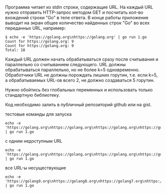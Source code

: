 Программа читает из stdin строки, содержащие URL. На каждый URL нужно отправить HTTP-запрос методом GET
и посчитать кол-во вхождений строки "Go" в теле ответа. В конце работы приложение выводит на экран общее количество найденных строк "Go" во всех переданных URL, например:

```cassandraql
$ echo -e 'https://golang.org\nhttps://golang.org' | go run 1.go
Count for https://golang.org: 9
Count for https://golang.org: 9
Total: 18
```

Каждый URL должен начать обрабатываться сразу после считывания и параллельно со считыванием следующего. URL должны обрабатываться параллельно, но не более k=5 одновременно. Обработчики URL не должны порождать лишних горутин, т.е. если k=5, а обрабатываемых URL-ов всего 2, не должно создаваться 5 горутин.

Нужно обойтись без глобальных переменных и использовать только стандартную библиотеку.

Код необходимо залить в публичный репозиторий github или на gist.

тестовые команды для запуска
```
echo -e 'https://golang.org\nhttps://golang.org\nhttps://golang.org\nhttps://golang.org\nhttps://golang.org\nhttps://golang.org' | go run 1.go
```

с одним недоступным URL
```
echo -e 'https://golang.org\nhttps://golang.org\nhttps://golang.org\nhttps://golang.org\nhttps://golang.org\nhttps://golang.org\nhttps://golang.org\nhttps://golang.org\nhttps://golang.org\nhttps://golang.org.ru' | go run 1.go
```

все URL-ы несуществующие
```
echo -e 'https://golang9.org\nhttps://golang8.org\nhttps://golang7.org\nhttps://golang6.org\nhttps://golang5.org\nhttps://golang4.org\nhttps://golang3.org\nhttps://golang2.org\nhttps://golang1.org\nhttps://golang.org.ru' | go run 1.go
```